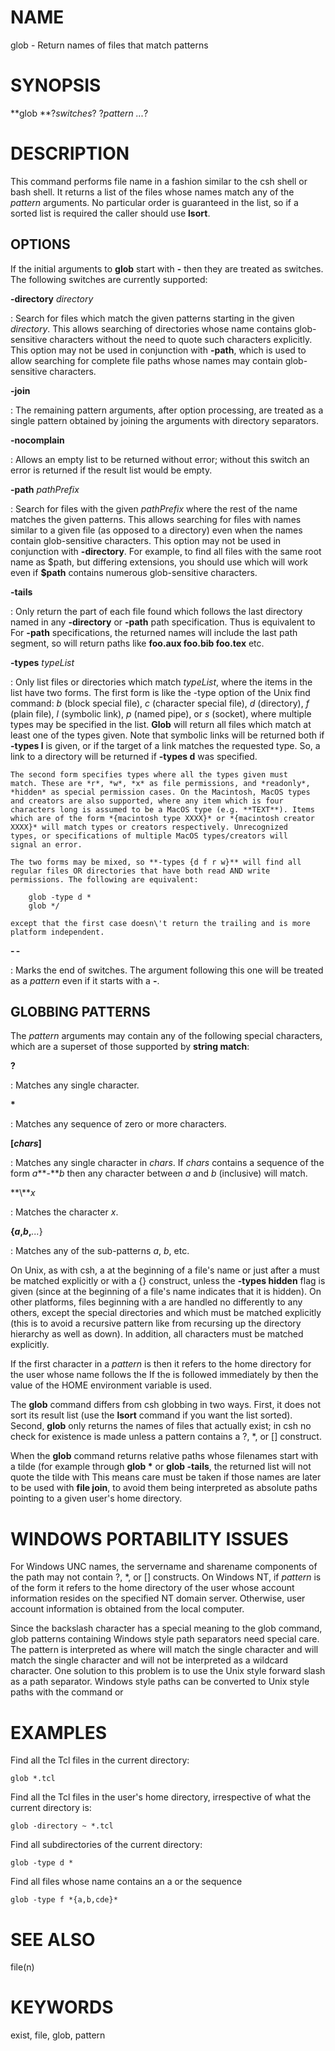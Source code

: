 # NAME

glob - Return names of files that match patterns

# SYNOPSIS

**glob **?*switches*? ?*pattern \...*?

# DESCRIPTION

This command performs file name in a fashion similar to the csh shell or
bash shell. It returns a list of the files whose names match any of the
*pattern* arguments. No particular order is guaranteed in the list, so
if a sorted list is required the caller should use **lsort**.

## OPTIONS

If the initial arguments to **glob** start with **-** then they are
treated as switches. The following switches are currently supported:

**-directory** *directory*

:   Search for files which match the given patterns starting in the
    given *directory*. This allows searching of directories whose name
    contains glob-sensitive characters without the need to quote such
    characters explicitly. This option may not be used in conjunction
    with **-path**, which is used to allow searching for complete file
    paths whose names may contain glob-sensitive characters.

**-join**

:   The remaining pattern arguments, after option processing, are
    treated as a single pattern obtained by joining the arguments with
    directory separators.

**-nocomplain**

:   Allows an empty list to be returned without error; without this
    switch an error is returned if the result list would be empty.

**-path** *pathPrefix*

:   Search for files with the given *pathPrefix* where the rest of the
    name matches the given patterns. This allows searching for files
    with names similar to a given file (as opposed to a directory) even
    when the names contain glob-sensitive characters. This option may
    not be used in conjunction with **-directory**. For example, to find
    all files with the same root name as \$path, but differing
    extensions, you should use which will work even if **\$path**
    contains numerous glob-sensitive characters.

**-tails**

:   Only return the part of each file found which follows the last
    directory named in any **-directory** or **-path** path
    specification. Thus is equivalent to For **-path** specifications,
    the returned names will include the last path segment, so will
    return paths like **foo.aux foo.bib foo.tex** etc.

**-types** *typeList*

:   Only list files or directories which match *typeList*, where the
    items in the list have two forms. The first form is like the -type
    option of the Unix find command: *b* (block special file), *c*
    (character special file), *d* (directory), *f* (plain file), *l*
    (symbolic link), *p* (named pipe), or *s* (socket), where multiple
    types may be specified in the list. **Glob** will return all files
    which match at least one of the types given. Note that symbolic
    links will be returned both if **-types l** is given, or if the
    target of a link matches the requested type. So, a link to a
    directory will be returned if **-types d** was specified.

    The second form specifies types where all the types given must
    match. These are *r*, *w*, *x* as file permissions, and *readonly*,
    *hidden* as special permission cases. On the Macintosh, MacOS types
    and creators are also supported, where any item which is four
    characters long is assumed to be a MacOS type (e.g. **TEXT**). Items
    which are of the form *{macintosh type XXXX}* or *{macintosh creator
    XXXX}* will match types or creators respectively. Unrecognized
    types, or specifications of multiple MacOS types/creators will
    signal an error.

    The two forms may be mixed, so **-types {d f r w}** will find all
    regular files OR directories that have both read AND write
    permissions. The following are equivalent:

        glob -type d *
        glob */

    except that the first case doesn\'t return the trailing and is more
    platform independent.

**- -**

:   Marks the end of switches. The argument following this one will be
    treated as a *pattern* even if it starts with a **-**.

## GLOBBING PATTERNS

The *pattern* arguments may contain any of the following special
characters, which are a superset of those supported by **string match**:

**?**

:   Matches any single character.

**\***

:   Matches any sequence of zero or more characters.

**\[***chars***\]**

:   Matches any single character in *chars*. If *chars* contains a
    sequence of the form *a***-***b* then any character between *a* and
    *b* (inclusive) will match.

**\\***x*

:   Matches the character *x*.

**{***a***,***b***,***\...*}

:   Matches any of the sub-patterns *a*, *b*, etc.

On Unix, as with csh, a at the beginning of a file\'s name or just after
a must be matched explicitly or with a {} construct, unless the **-types
hidden** flag is given (since at the beginning of a file\'s name
indicates that it is hidden). On other platforms, files beginning with a
are handled no differently to any others, except the special directories
and which must be matched explicitly (this is to avoid a recursive
pattern like from recursing up the directory hierarchy as well as down).
In addition, all characters must be matched explicitly.

If the first character in a *pattern* is then it refers to the home
directory for the user whose name follows the If the is followed
immediately by then the value of the HOME environment variable is used.

The **glob** command differs from csh globbing in two ways. First, it
does not sort its result list (use the **lsort** command if you want the
list sorted). Second, **glob** only returns the names of files that
actually exist; in csh no check for existence is made unless a pattern
contains a ?, \*, or \[\] construct.

When the **glob** command returns relative paths whose filenames start
with a tilde (for example through **glob \*** or **glob -tails**, the
returned list will not quote the tilde with This means care must be
taken if those names are later to be used with **file join**, to avoid
them being interpreted as absolute paths pointing to a given user\'s
home directory.

# WINDOWS PORTABILITY ISSUES

For Windows UNC names, the servername and sharename components of the
path may not contain ?, \*, or \[\] constructs. On Windows NT, if
*pattern* is of the form it refers to the home directory of the user
whose account information resides on the specified NT domain server.
Otherwise, user account information is obtained from the local computer.

Since the backslash character has a special meaning to the glob command,
glob patterns containing Windows style path separators need special
care. The pattern is interpreted as where will match the single
character and will match the single character and will not be
interpreted as a wildcard character. One solution to this problem is to
use the Unix style forward slash as a path separator. Windows style
paths can be converted to Unix style paths with the command or

# EXAMPLES

Find all the Tcl files in the current directory:

    glob *.tcl

Find all the Tcl files in the user\'s home directory, irrespective of
what the current directory is:

    glob -directory ~ *.tcl

Find all subdirectories of the current directory:

    glob -type d *

Find all files whose name contains an a or the sequence

    glob -type f *{a,b,cde}*

# SEE ALSO

file(n)

# KEYWORDS

exist, file, glob, pattern
